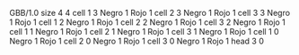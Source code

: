 <gs-board without-header> GBB/1.0
size 4 4
cell 1 3 Negro 1 Rojo 1 
cell 2 3 Negro 1 Rojo 1 
cell 3 3 Negro 1 Rojo 1 
cell 1 2 Negro 1 Rojo 1 
cell 2 2 Negro 1 Rojo 1 
cell 3 2 Negro 1 Rojo 1 
cell 1 1 Negro 1 Rojo 1 
cell 2 1 Negro 1 Rojo 1 
cell 3 1 Negro 1 Rojo 1 
cell 1 0 Negro 1 Rojo 1 
cell 2 0 Negro 1 Rojo 1 
cell 3 0 Negro 1 Rojo 1 
head 3 0 </gs-board>